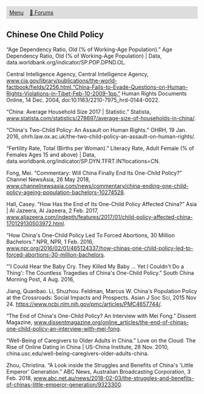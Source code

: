 <style>
ul {
  list-style-type: none;
  margin: 0;
  padding: 0;
  overflow: hidden;
  background-color: #dddddd;
}

li {
  float: left;
}

li a {
  display: block;
  padding: 8px;
}
</style>

<ul>
  <li><a href="https://ssharker21.github.io/eznhd/">Menu</a></li>
  <li><a href="https://www.tapatalk.com/groups/eznhd/">💬 Forums</a></li>
</ul>

## Chinese One Child Policy

“Age Dependency Ratio, Old (% of Working-Age Population).” Age Dependency Ratio, Old (% of Working-Age Population) | Data, data.worldbank.org/indicator/SP.POP.DPND.OL. 

Central Intelligence Agency, Central Intelligence Agency, www.cia.gov/library/publications/the-world-factbook/fields/2256.html.“China-Fails-to-Evade-Questions-on-Human-Rights-Violations-in-Tibet-Feb-10-2009-1pp.” Human Rights Documents Online, 14 Dec. 2004, doi:10.1163/2210-7975_hrd-0144-0022.

“China: Average Household Size 2017 | Statistic.” Statista,  www.statista.com/statistics/278697/average-size-of-households-in-china/.

“China's Two-Child Policy: An Assault on Human Rights.” OHRH, 19 Jan. 2016, ohrh.law.ox.ac.uk/the-two-child-policy-an-assault-on-human-rights/.

“Fertility Rate, Total (Births per Woman).” Literacy Rate, Adult Female (% of Females Ages 15 and above) | Data, data.worldbank.org/indicator/SP.DYN.TFRT.IN?locations=CN.

Fong, Mei. “Commentary: Will China Finally End Its One-Child Policy?” Channel NewsAsia, 26 May 2018, www.channelnewsasia.com/news/commentary/china-ending-one-child-policy-ageing-population-bachelors-10274528.

Hall, Casey. “How Has the End of Its One-Child Policy Affected China?” Asia | Al Jazeera, Al Jazeera, 2 Feb. 2017, www.aljazeera.com/indepth/features/2017/01/child-policy-affected-china-170129130503972.html.

“How China's One-Child Policy Led To Forced Abortions, 30 Million Bachelors.” NPR, NPR, 1 Feb. 2016, www.npr.org/2016/02/01/465124337/how-chinas-one-child-policy-led-to-forced-abortions-30-million-bachelors.

“'I Could Hear the Baby Cry. They Killed My Baby ... Yet I Couldn't Do a Thing': The Countless Tragedies of China's One-Child Policy.” South China Morning Post, 4 Aug. 2016, 

Jiang, Quanbao. Li, Shuzhou. Feldman, Marcus W. China's Population Policy  at the Crossroads: Social Impacts and Prospects. Asian J Soc Sci, 2015 Nov 24. https://www.ncbi.nlm.nih.gov/pmc/articles/PMC4657744/.

“The End of China's One-Child Policy? An Interview with Mei Fong.” Dissent Magazine,  www.dissentmagazine.org/online_articles/the-end-of-chinas-one-child-policy-an-interview-with-mei-fong.

“Well-Being of Caregivers to Older Adults in China.” Love on the Cloud: The Rise of  Online Dating in China | US-China Institute, 28 Nov. 2010, china.usc.edu/well-being-caregivers-older-adults-china.

Zhou, Christina. “A Look inside the Struggles and Benefits of China's 'Little Emperor'  Generation.” ABC News, Australian Broadcasting Corporation, 3 Feb. 2018,  www.abc.net.au/news/2018-02-03/the-struggles-and-benefits-of-chinas-little-emperor-generation/9323300.
